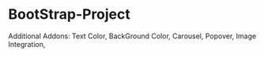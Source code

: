 # BootStrap-Project
Additional Addons:
Text Color,
BackGround Color,
Carousel,
Popover,
Image Integration,
